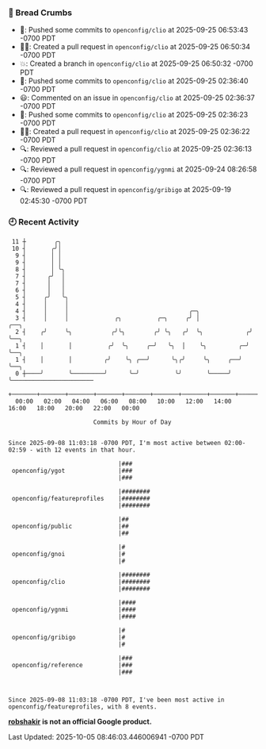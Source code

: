 ### 🍞 Bread Crumbs

 * 🚢: Pushed some commits to `openconfig/clio` at 2025-09-25 06:53:43 -0700 PDT
 * ✍🏼: Created a pull request in `openconfig/clio` at 2025-09-25 06:50:34 -0700 PDT
 * 💥: Created a branch in `openconfig/clio` at 2025-09-25 06:50:32 -0700 PDT
 * 🚢: Pushed some commits to `openconfig/clio` at 2025-09-25 02:36:40 -0700 PDT
 * 😃: Commented on an issue in `openconfig/clio` at 2025-09-25 02:36:37 -0700 PDT
 * 🚢: Pushed some commits to `openconfig/clio` at 2025-09-25 02:36:23 -0700 PDT
 * ✍🏼: Created a pull request in `openconfig/clio` at 2025-09-25 02:36:22 -0700 PDT
 * 🔍: Reviewed a pull request in  `openconfig/clio` at 2025-09-25 02:36:13 -0700 PDT
 * 🔍: Reviewed a pull request in  `openconfig/ygnmi` at 2025-09-24 08:26:58 -0700 PDT
 * 🔍: Reviewed a pull request in  `openconfig/gribigo` at 2025-09-19 02:45:30 -0700 PDT

### 🕘 Recent Activity
```
 11 ┼        ╭╮
 10 ┤       ╭╯│
  9 ┤       │ │
  9 ┤       │ │
  8 ┤       │ ╰╮
  7 ┤      ╭╯  │
  7 ┤      │   │
  6 ┤      │   │
  5 ┤     ╭╯   ╰╮
  4 ┤     │     │
  4 ┤     │     │                                  ╭─╮
  3 ┤     │     │             ╭╮          ╭─╮     ╭╯ │              ╭──╮
  2 ┤    ╭╯     ╰╮           ╭╯╰╮        ╭╯ ╰╮   ╭╯  ╰╮            ╭╯  ╰──╮
  1 ┤    │       │          ╭╯  ╰╮     ╭─╯   ╰╮  │    ╰╮         ╭─╯      ╰──╮
  1 ┤    │       │         ╭╯    ╰╮ ╭──╯      ╰╮╭╯     ╰╮     ╭──╯           ╰──╮
  0 ┼────╯       ╰─────────╯      ╰─╯          ╰╯       ╰─────╯                 ╰───────────────────────
    +───────+───────+───────+───────+───────+───────+───────+───────+───────+───────+───────+───────+────
  00:00   02:00   04:00   06:00   08:00   10:00   12:00   14:00   16:00   18:00   20:00   22:00   00:00   

						Commits by Hour of Day


Since 2025-09-08 11:03:18 -0700 PDT, I'm most active between 02:00-02:59 - with 12 events in that hour.

```



```
                               |###
 openconfig/ygot               |###
                               |###

                               |########
 openconfig/featureprofiles    |########
                               |########

                               |##
 openconfig/public             |##
                               |##

                               |#
 openconfig/gnoi               |#
                               |#

                               |########
 openconfig/clio               |########
                               |########

                               |####
 openconfig/ygnmi              |####
                               |####

                               |#
 openconfig/gribigo            |#
                               |#

                               |###
 openconfig/reference          |###
                               |###



Since 2025-09-08 11:03:18 -0700 PDT, I've been most active in openconfig/featureprofiles, with 8 events.

```
**[robshakir](mailto:robjs@google.com) is not an official Google product.**  


Last Updated: 2025-10-05 08:46:03.446006941 -0700 PDT
